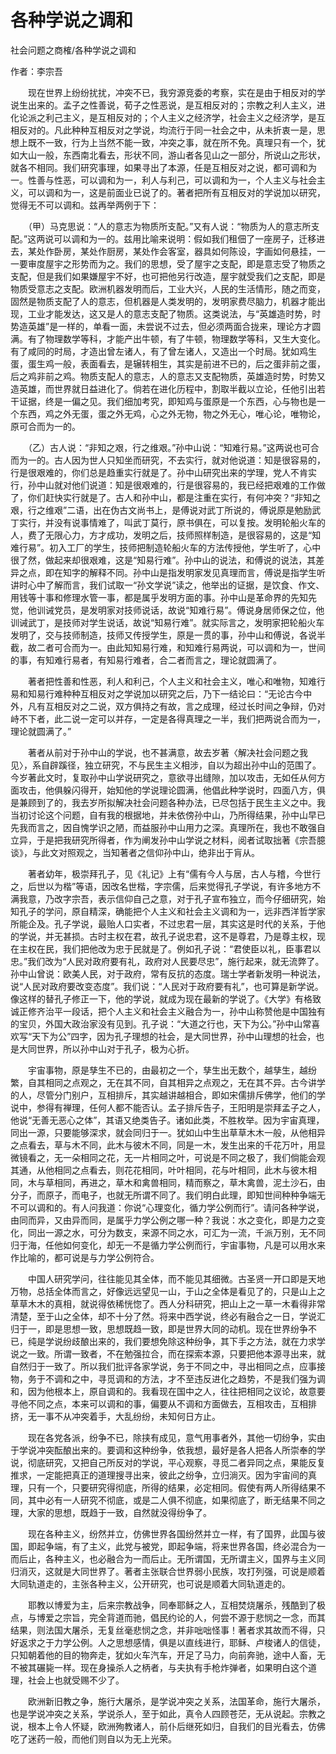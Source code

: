 # 各种学说之调和

社会问题之商榷/各种学说之调和

作者：李宗吾

　　现在世界上纷纷扰扰，冲突不已，我穷源竞委的考察，实在是由于相反对的学说生出来的。孟子之性善说，荀子之性恶说，是互相反对的；宗教之利人主义，进化论派之利己主义，是互相反对的；个人主义之经济学，社会主义之经济学，是互相反对的。凡此种种互相反对之学说，均流行于同一社会之中，从未折衷一是，思想上既不一致，行为上当然不能一致，冲突之事，就在所不免。真理只有一个，犹如大山一般，东西南北看去，形状不同，游山者各见山之一部分，所说山之形状，就各不相同。我们研究事理，如果寻出了本源，任是互相反对之说，都可调和为一。性善与性恶，可以调和为一，利人与利己，可以调和为一，个人主义与社会主义，可以调和为一，这是前面业已说了的。著者把所有互相反对的学说加以研究，觉得无不可以调和。兹再举两例于下：

　　（甲）马克思说：“人的意志为物质所支配。”又有人说：“物质为人的意志所支配。”这两说可以调和为一的。兹用比喻来说明：假如我们租佃了一座房子，迁移进去，某处作卧房，某处作厨房，某处作会客室，器具如何陈设，字画如何悬挂，一一要审度屋宇之形势而为之。我们的思想，受了屋宇之支配，即是意志受了物质之支配，但是我们如果嫌屋宇不好，也可把他另行改造，屋宇就受我们之支配，即是物质受意志之支配。欧洲机器发明而后，工业大兴，人民的生活情形，随之而变，固然是物质支配了人的意志，但机器是人类发明的，发明家费尽脑力，机器才能出现，工业才能发达，这又是人的意志支配了物质。这类说法，与“英雄造时势，时势造英雄”是一样的，单看一面，未尝说不过去，但必须两面合拢来，理论方才圆满。有了物理数学等科，才能产出牛顿，有了牛顿，物理数学等科，又生大变化。有了咸同的时局，才造出曾左诸人，有了曾左诸人，又造出一个时局。犹如鸡生蛋，蛋生鸡一般，表面看去，是辗转相生，其实是前进不已的，后之蛋非前之蛋，后之鸡非前之鸡。物质支配人的意志，人的意志又支配物质，英雄造时势，时势又造英雄，而世界就日益进化了。倘若在进化历程中，割取半截以立论，任他引出若干证据，终是一偏之见。我们细加考究，即知鸡与蛋原是一个东西，心与物也是一个东西，鸡之外无蛋，蛋之外无鸡，心之外无物，物之外无心，唯心论，唯物论，原可合而为一的。

　　（乙）古人说：“非知之艰，行之维艰。”孙中山说：“知难行易。”这两说也可合而为一的。古人因为世人只知坐而研究，不去实行，就对他说道：知是很容易的，行是很艰难的，你们总是趋重实行就是了。孙中山研究出来的学理，党人不肯实行，孙中山就对他们说道：知是很艰难的，行是很容易的，我已经把艰难的工作做了，你们赶快实行就是了。古人和孙中山，都是注重在实行，有何冲突？“非知之艰，行之维艰”二语，出在伪古文尚书上，是傅说对武丁所说的，傅说原是勉励武丁实行，并没有说事情难了，叫武丁莫行，原书俱在，可以复按。发明轮船火车的人，费了无限心力，方才成功，发明之后，技师照样制造，是很容易的，这是“知难行易”。初入工厂的学生，技师把制造轮船火车的方法传授他，学生听了，心中很了然，做起来却很艰难，这是“知易行难”。孙中山的说法，和傅说的说法，其差异之点，即在知字的解释不同。孙中山是指发明家发见真理而言，傅说是指学生听讲时心中了解而言，我们试取一“孙文学说”读之，他举出的证据，是饮食、作文、用钱等十事和修理水管一事，都是属乎发明方面的事。孙中山是革命界的先知先觉，他训诫党员，是发明家对技师说话，故说“知难行易”。傅说身居师保之位，他训诫武丁，是技师对学生说话，故说“知易行难”。就实际言之，发明家把轮船火车发明了，交与技师制造，技师又传授学生，原是一贯的事，孙中山和傅说，各说半截，故二者可合而为一。由此知知易行难，和知难行易两说，可以调和为一，世间的事，有知难行易者，有知易行难者，合二者而言之，理论就圆满了。

　　著者把性善和性恶，利人和利己，个人主义和社会主义，唯心和唯物，知难行易和知易行难种种互相反对之学说加以研究之后，乃下一结论曰：“无论古今中外，凡有互相反对之二说，双方俱持之有故，言之成理，经过长时间之争辩，仍对峙不下者，此二说一定可以并存，一定是各得真理之一半，我们把两说合而为一，理论就圆满了。”

　　著者从前对于孙中山的学说，也不甚满意，故去岁著〈解决社会问题之我见〉，系自辟蹊径，独立研究，不与民生主义相涉，自以为超出孙中山的范围了。今岁著此文时，复取孙中山学说研究之，意欲寻出缝隙，加以攻击，无如任从何方面攻击，他俱躲闪得开，始知他的学说理论圆满，他倡此种学说时，四面八方，俱是兼顾到了的，我去岁所拟解决社会问题各种办法，已尽包括于民生主义之中。我当初讨论这个问题，自有我的根据地，并未依傍孙中山，乃所得结果，孙中山早已先我而言之，因自愧学识之陋，而益服孙中山用力之深。真理所在，我也不敢强自立异，于是把我研究所得者，作为阐发孙中山学说之材料，阅者试取拙著《宗吾臆谈》，与此文对照观之，当知著者之信仰孙中山，绝非出于肓从。

　　著者幼年，极崇拜孔子，见《礼记》上有“儒有今人与居，古人与稽，今世行之，后世以为楷”等语，因改名世楷，字宗儒，后来觉得孔子学说，有许多地方不满我意，乃改字宗吾，表示信仰自己之意，对于孔子宣布独立，而今仔细研究，始知孔子的学问，原自精深，确能把个人主义和社会主义调和为一，远非西洋哲学家所能企及。孔子学说，最贻人口实者，不过忠君一层，其实这是时代的关系，于他的学说，并无甚损。古时主权在君，故孔子说忠君，这不是尊君，乃是尊主权，现在主权在民，我们把他改为忠于民就是了。例如孔子说：“君使臣以礼，臣事君以忠。”我们改为“人民对政府要有礼，政府对人民要尽忠”，施行起来，就无流弊了。孙中山曾说：欧美人民，对于政府，常有反抗的态度。瑞士学者新发明一种说法，说“人民对政府要改变态度”。我们说：“人民对于政府要有礼”，也可算是新学说。像这样的替孔子修正一下，他的学说，就成为现在最新的学说了。《大学》有格致诚正修齐治平一段话，把个人主义和社会主义融合为一，孙中山称赞他是中国独有的宝贝，外国大政治家没有见到。孔子说：“大道之行也，天下为公。”孙中山常喜欢写“天下为公”四字，因为孔子理想的社会，是大同世界，孙中山理想的社会，也是大同世界，所以孙中山对于孔子，极为心折。

　　宇宙事物，原是孳生不已的，由最初之一个，孳生出无数个，越孳生，越纷繁，自其相同之点观之，无在其不同，自其相异之点观之，无在其不异。古今讲学的人，尽管分门别户，互相排斥，其实越讲越相合，即如宋儒排斥佛学，他们的学说中，参得有禅理，任何人都不能否认。孟子排斥告子，王阳明是崇拜孟子之人，他说“无善无恶心之体”，其语又绝类告子。诸如此类，不胜枚举。因为宇宙真理，同出一源，只要能够深求，就会同归于一。犹如山中生出草草木木一般，从他相异之点看去，草与木不同，此木与彼木不同，同是一木，发生出来的千花万叶，用显微镜看之，无一朵相同之花，无一片相同之叶，可说是不同之极了，我们倘能会观其通，从他相同之点看去，则花花相同，叶叶相同，花与叶相同，此木与彼木相同，木与草相同，再进之，草木和禽兽相同，精而察之，草木禽兽，泥土沙石，由分子，而原子，而电子，也就无所谓不同了。我们明白此理，即知世间种种争端无不可以调和的。有人问我道：你说“心理变化，循力学公例而行”。请问各种学说，由同而异，又由异而同，是属乎力学公例之哪一种？我说：水之变化，即是力之变化，同出一源之水，可分为数支，来源不同之水，可汇为一流，千派万别，无不同归于海，任他如何变化，却无一不是循力学公例而行，宇宙事物，凡是可以用水来作比喻的，都可说是与力学公例符合。

　　中国人研究学问，往往能见其全体，而不能见其细微。古圣贤一开口即是天地万物，总括全体而言之，好像远远望见一山，于山之全体是看见了的，只是山上之草草木木的真相，就说得依稀恍惚了。西人分科研究，把山上之一草一木看得非常清楚，至于山之全体，却不十分了然。将来中西学说，终必有融合之一日，学说汇归于一，即是思想一致，思想既趋一致，即是世界大同的动机。现在世界纷争不已，纯是学说纷歧酿出来的，我们要想免除这种纷争，其下手之方法，就在力求学说之一致。所谓一致者，不在勉强拉合，而在探索本源，只要把他本源寻出来，就自然归于一致了。所以我们批评各家学说，务于不同之中，寻出相同之点，应事接物，务于不调和之中，寻觅调和的方法，才不至违反进化之趋势，不是我们强为调和，因为他根本上，原自调和的。我看现在国中之人，往往把相同之议论，故意要寻他不同之点，本来可以调和的事，偏要从不调和方面做去，互相攻击，互相排挤，无一事不从冲突着手，大乱纷纷，未知何日方止。

　　现在各党各派，纷争不已，除挟有成见，意气用事者外，其他一切纷争，实由于学说冲突酝酿出来的。要调和这种纷争，依我想，最好是各人把各人所崇奉的学说，彻底研究，又把自己所反对的学说，平心观察，寻觅二者异同之点，果能反复推求，一定能把真正的道理搜寻出来，彼此之纷争，立归淌灭。因为宇宙间的真理，只有一个，只要研究得彻底，所得的结果，必定相同。假使有两人所得结果不同，其中必有一人研究不彻底，或是二人俱不彻底，如果彻底了，断无结果不同之理，大家的思想，既趋于一致，自然就没得纷争了。

　　现在各种主义，纷然并立，仿佛世界各国纷然并立一样，有了国界，此国与彼国，即起争端，有了主义，此党与被党，即起争端，将来世界各国，终必混合为一而后止，各种主义，也必融合为一而后止。无所谓国，无所谓主义，国界与主义同归消灭，这就是大同世界了。著者主张联合世界弱小民族，攻打列强，可说是顺着大同轨道走的，主张各种主义，公开研究，也可说是顺着大同轨道走的。

　　耶教以博爱为主，后来宗教战争，同奉耶稣之人，互相焚烧屠杀，残酷到了极点，与博爱之宗旨，完全背道而驰，倡民约论的人，何尝不源于悲悯之一念，而其结果，则法国大屠杀，无复丝毫悲悯之念，并非咄咄怪事！著者求其故而不得，只好返求之于力学公例。人之思想感情，俱是以直线进行，耶稣、卢梭诸人的信徒，只知朝着他的目的物奔走，犹如火车汽车，开足了马力，向前奔驰，途中人畜，无不被其碾毙一样。现在身操杀人之柄者，与夫执有手枪炸弹者，如果明白这个道理，社会上也就受赐不少了。

　　欧洲新旧教之争，施行大屠杀，是学说冲突之关系，法国革命，施行大屠杀，也是学说冲突之关系，学说杀人，至于如此，真令人四顾苍茫，无从说起。宗教之说，根本上令人怀疑，欧洲殉教诸人，前仆后继死如归，自我们的目光看去，仿佛吃了迷药一般，而他们则自以为无上光荣。
